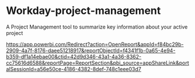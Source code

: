 # Workday-project-management
A Project Management tool to summarize key information about your active project


https://app.powerbi.com/Redirect?action=OpenReport&appId=f84bc29b-2909-4a7f-8176-daee51218917&reportObjectId=f4341f1b-0a65-4e94-b359-df1a14ebae00&ctid=42d9d346-43a1-4a36-8362-cc75616d6588&reportPage=ReportSection&pbi_source=appShareLink&portalSessionId=a56e50ce-4186-4382-8def-748c1eee03d7
